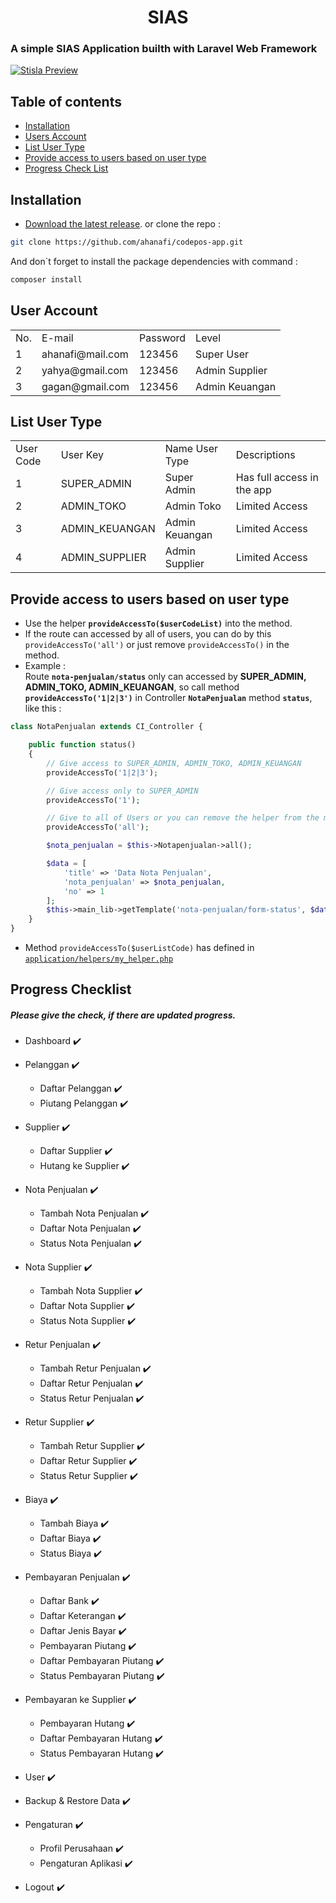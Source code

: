 <h1 align="center">SIAS</h1>
<h3>A simple SIAS Application builth with Laravel Web Framework</h3>

[![Stisla Preview](https://github.com/itherdevs/SIAS/blob/master/public/assets/img/preview.png)](https://github.com/itherdevs/SIAS)

## Table of contents

- [Installation](#installation)
- [Users Account](#user-account)
- [List User Type](#list-user-type)
- [Provide access to users based on user type](#provide-access-to-users-based-on-user-type)
- [Progress Check List](#progress-checklist)

## Installation
- [Download the latest release](https://github.com/ahanafi/codepos-app/archive/master.zip).
or clone the repo :
```bash
git clone https://github.com/ahanafi/codepos-app.git
```

And don`t forget to install the package dependencies with command :
```bash
composer install
```

## User Account
<table>
    <tr>
        <td>No.</td>
        <td>E-mail</td>
        <td>Password</td>
        <td>Level</td>
    </tr>
    <tr>
        <td>1</td>
        <td>ahanafi@mail.com</td>
        <td>123456</td>
        <td>Super User</td>
    </tr>
    <tr>
        <td>2</td>
        <td>yahya@gmail.com</td>
        <td>123456</td>
        <td>Admin Supplier</td>
    </tr>
    <tr>
        <td>3</td>
        <td>gagan@gmail.com</td>
        <td>123456</td>
        <td>Admin Keuangan</td>
    </tr>
</table>

## List User Type
<table>
    <tr>
        <td>User Code</td>
        <td>User Key</td>
        <td>Name User Type</td>
        <td>Descriptions</td>
    </tr>
    <tr>
        <td>1</td>
        <td>SUPER_ADMIN</td>
        <td>Super Admin</td>
        <td>Has full access in the app</td>
    </tr>
    <tr>
        <td>2</td>
        <td>ADMIN_TOKO</td>
        <td>Admin Toko</td>
        <td>Limited Access</td>
    </tr>
    <tr>
        <td>3</td>
        <td>ADMIN_KEUANGAN</td>
        <td>Admin Keuangan</td>
        <td>Limited Access</td>
    </tr>
    <tr>
        <td>4</td>
        <td>ADMIN_SUPPLIER</td>
        <td>Admin Supplier</td>
        <td>Limited Access</td>
    </tr>
</table>

## Provide access to users based on user type

- Use the helper **`provideAccessTo($userCodeList)`** into the method.
- If the route can accessed by all of users, you can do by this `provideAccessTo('all')` or just remove `provideAccessTo()` in the method.
- Example : <br>
  Route **`nota-penjualan/status`** only can accessed by **SUPER_ADMIN, ADMIN_TOKO, ADMIN_KEUANGAN**, so call method **`provideAccessTo('1|2|3')`** in Controller **`NotaPenjualan`** method **`status`**, like this : <br>
```php
class NotaPenjualan extends CI_Controller {

	public function status()
	{
		// Give access to SUPER_ADMIN, ADMIN_TOKO, ADMIN_KEUANGAN
		provideAccessTo('1|2|3');

		// Give access only to SUPER_ADMIN
		provideAccessTo('1');

		// Give to all of Users or you can remove the helper from the method
		provideAccessTo('all');

		$nota_penjualan = $this->Notapenjualan->all();

		$data = [
			'title' => 'Data Nota Penjualan',
			'nota_penjualan' => $nota_penjualan,
			'no' => 1
		];
		$this->main_lib->getTemplate('nota-penjualan/form-status', $data);
	}
}
 ```  
- Method `provideAccessTo($userListCode)` has defined in [`application/helpers/my_helper.php`](https://github.com/ahanafi/codepos-app/blob/master/application/helpers/my_helper.php#L109)

## Progress Checklist
##### Please give the check, if there are updated progress.

- Dashboard :heavy_check_mark:
- Pelanggan :heavy_check_mark:
	- Daftar Pelanggan :heavy_check_mark:
	- Piutang Pelanggan :heavy_check_mark:

- Supplier :heavy_check_mark:
	- Daftar Supplier :heavy_check_mark:
	- Hutang ke Supplier :heavy_check_mark:

- Nota Penjualan :heavy_check_mark:
	- Tambah Nota Penjualan :heavy_check_mark:
	- Daftar Nota Penjualan :heavy_check_mark:
	- Status Nota Penjualan :heavy_check_mark:

- Nota Supplier :heavy_check_mark:
	- Tambah Nota Supplier :heavy_check_mark:
	- Daftar Nota Supplier :heavy_check_mark:
	- Status Nota Supplier :heavy_check_mark:

- Retur Penjualan :heavy_check_mark:
	- Tambah Retur Penjualan :heavy_check_mark:
	- Daftar Retur Penjualan :heavy_check_mark:
	- Status Retur Penjualan :heavy_check_mark:

- Retur Supplier :heavy_check_mark:
	- Tambah Retur Supplier :heavy_check_mark:
	- Daftar Retur Supplier :heavy_check_mark:
	- Status Retur Supplier :heavy_check_mark:

- Biaya :heavy_check_mark:
	- Tambah Biaya :heavy_check_mark:
	- Daftar Biaya :heavy_check_mark:
	- Status Biaya :heavy_check_mark:

- Pembayaran Penjualan :heavy_check_mark:
	- Daftar Bank :heavy_check_mark:
	- Daftar Keterangan :heavy_check_mark:
	- Daftar Jenis Bayar :heavy_check_mark:
	- Pembayaran Piutang :heavy_check_mark:
	- Daftar Pembayaran Piutang :heavy_check_mark:
	- Status Pembayaran Piutang :heavy_check_mark:

- Pembayaran ke Supplier :heavy_check_mark:
	- Pembayaran Hutang :heavy_check_mark:
	- Daftar Pembayaran Hutang :heavy_check_mark:
	- Status Pembayaran Hutang :heavy_check_mark:

- User :heavy_check_mark:
- Backup & Restore Data :heavy_check_mark:
- Pengaturan :heavy_check_mark:
	- Profil Perusahaan :heavy_check_mark:
	- Pengaturan Aplikasi :heavy_check_mark:
- Logout :heavy_check_mark:
